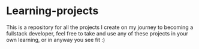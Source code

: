 # Learning-projects
This is a repository for all the projects I create on my journey to becoming a fullstack developer, feel free to take and use any of these projects in your own learning, or in anyway you see fit :)
